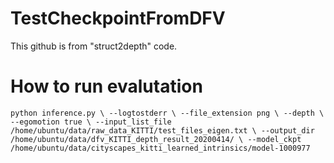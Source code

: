 
# TestCheckpointFromDFV

This github is from "struct2depth" code.

# How to run evalutation

`
python inference.py \
    --logtostderr \
    --file_extension png \
    --depth \
    --egomotion true \
    --input_list_file /home/ubuntu/data/raw_data_KITTI/test_files_eigen.txt \
    --output_dir /home/ubuntu/data/dfv_KITTI_depth_result_20200414/ \
    --model_ckpt /home/ubuntu/data/cityscapes_kitti_learned_intrinsics/model-1000977
`

